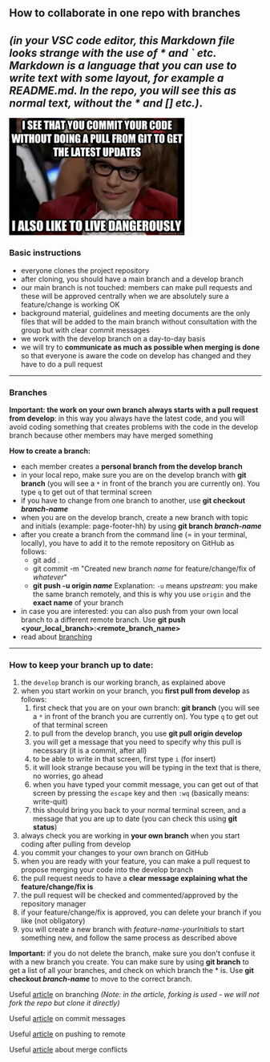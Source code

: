 ## How to collaborate in one repo with branches

*(in your VSC code editor, this Markdown file looks strange with the use of * and ` etc. Markdown is a language that you can use to write text with some layout, for example a README.md. In the repo, you will see this as normal text, without the * and [] etc.)*.
---

<img src="/github_meme.jpg" width="350"  />


### Basic instructions
* everyone clones the project repository
* after cloning, you should have a main branch and a develop branch
* our main branch is not touched: members can make pull requests and these will be approved centrally when we are absolutely sure a feature/change is working OK
* background material, guidelines and meeting documents are the only files that will be added to the main branch without consultation with the group but with clear commit messages
* we work with the develop branch on a day-to-day basis
* we will try to **communicate as much as possible when merging is done** so that everyone is aware the code on develop has changed and they have to do a pull request

---

### Branches

**Important: the work on your own branch always starts with a pull request from develop**: in this way you always have the latest code, and you will avoid coding something that creates problems with the code in the develop branch because other members may have merged something  

**How to create a branch:**  
* each member creates a **personal branch from the develop branch**
* in your local repo, make sure you are on the develop branch with **git branch** (you will see a `*` in front of the branch you are currently on). You type `q` to get out of that terminal screen
* if you have to change from one branch to another, use **git checkout *branch-name***
* when you are on the develop branch, create a new branch with topic and initials (example: page-footer-hh) by using **git branch *branch-name***
* after you create a branch from the command line (= in your terminal, locally), you have to add it to the remote repository on GitHub as follows:
  * git add .
  * git commit -m "Created new branch *name* for feature/change/fix of *whatever*"
  * **git push -u origin *name*** Explanation: `-u` means *upstream*: you make the same branch remotely, and this is why you use `origin` and the **exact name** of your branch
* in case you are interested: you can also push from your own local branch to a different remote branch. Use **git push <remote> <your_local_branch>:<remote_branch_name>**
* read about [branching](https://stackoverflow.blog/2021/04/05/a-look-under-the-hood-how-branches-work-in-git/?utm_source=Iterable&utm_medium=email&utm_campaign=the_overflow_newsletter)

---

### How to keep your branch up to date:
1. the `develop` branch is our working branch, as explained above
2. when you start workin on your branch, you **first pull from develop** as follows:
   1. first check that you are on your own branch: **git branch** (you will see a `*` in front of the branch you are currently on). You type `q` to get out of that terminal screen
   2. to pull from the develop branch, you use **git pull origin develop**
   3. you will get a message that you need to specify why this pull is necessary (it is a commit, after all)
   4. to be able to write in that screen, first type `i` (for insert)  
   5. it will look strange because you will be typing in the text that is there, no worries, go ahead  
   6. when you have typed your commit message, you can get out of that screen by pressing the `escape` key and then `:wq` (basically means: write-quit)
   7. this should bring you back to your normal terminal screen, and a message that you are up to date (you can check this using **git status**)  
3. always check you are working in **your own branch** when you start coding after pulling from develop
4. you commit your changes to your own branch on GitHub
5. when you are ready with your feature, you can make a pull request to propose merging your code into the develop branch
6. the pull request needs to have a **clear message explaining what the feature/change/fix is**
7. the pull request will be checked and commented/approved by the repository manager
8. if your feature/change/fix is approved, you can delete your branch if you like (not obligatory)
9. you will create a new branch with *feature-name-yourInitials* to start something new, and follow the same process as described above  

**Important:** if you do not delete the branch, make sure you don't confuse it with a new branch you create. You can make sure by using **git branch** to get a list of all your branches, and check on which branch the * is. Use **git checkout *branch-name*** to move to the correct branch.

Useful [article](https://faun.pub/collaborating-on-github-22fd5886fce) on branching *(Note: in the article, forking is used - we will not fork the repo but clone it directly)*

Useful [article](https://www.freecodecamp.org/news/writing-good-commit-messages-a-practical-guide/) on commit messages

Useful [article](https://devconnected.com/how-to-push-git-branch-to-remote/) on pushing to remote

Useful [article](https://www.geeksforgeeks.org/merge-conflicts-and-how-to-handle-them/) about merge conflicts
